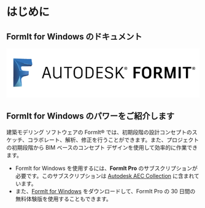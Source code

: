 # はじめに

## FormIt for Windows のドキュメント

![](<.gitbook/assets/b5030b43-df24-4259-ad6a-94bcad61bc78 (1).png>)

## FormIt for Windows のパワーをご紹介します

建築モデリング ソフトウェアの FormIt® では、初期段階の設計コンセプトのスケッチ、コラボレート、解析、修正を行うことができます。また、プロジェクトの初期段階から BIM ベースのコンセプト デザインを使用して効率的に作業できます。

* FormIt for Windows を使用するには、**FormIt Pro** のサブスクリプションが必要です。このサブスクリプションは [Autodesk AEC Collection](https://www.autodesk.co.jp/collections/architecture-engineering-construction/overview) に含まれています。
* また、[FormIt for Windows](https://formit.autodesk.com/page/download) をダウンロードして、FormIt Pro の 30 日間の無料体験版を使用することもできます。
